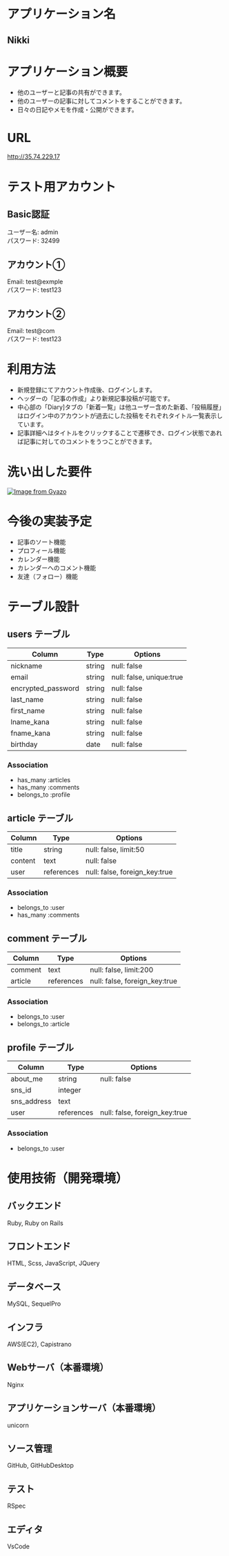 # アプリケーション名
## Nikki

# アプリケーション概要
- 他のユーザーと記事の共有ができます。
- 他のユーザーの記事に対してコメントをすることができます。
- 日々の日記やメモを作成・公開ができます。

# URL
http://35.74.229.17

# テスト用アカウント
## Basic認証
ユーザー名: admin  
パスワード: 32499

## アカウント①
Email: test@exmple  
パスワード: test123

## アカウント②
Email: test@com  
パスワード: test123

# 利用方法
- 新規登録にてアカウント作成後、ログインします。
- ヘッダーの「記事の作成」より新規記事投稿が可能です。
- 中心部の「Diary]タブの「新着一覧」は他ユーザー含めた新着、「投稿履歴」はログイン中のアカウントが過去にした投稿をそれぞれタイトル一覧表示しています。
- 記事詳細へはタイトルをクリックすることで遷移でき、ログイン状態であれば記事に対してのコメントをうつことができます。

# 洗い出した要件
[![Image from Gyazo](https://i.gyazo.com/265251a6bf3275517c64a1c2d8c7940b.png)](https://gyazo.com/265251a6bf3275517c64a1c2d8c7940b)

# 今後の実装予定
- 記事のソート機能
- プロフィール機能
- カレンダー機能
- カレンダーへのコメント機能
- 友達（フォロー）機能


# テーブル設計

## users テーブル

| Column                  | Type    | Options                  |
| ----------------------- | ------- | ------------------------ |
| nickname                | string  | null: false              |
| email                   | string  | null: false, unique:true |
| encrypted_password      | string  | null: false              |
| last_name               | string  | null: false              |
| first_name              | string  | null: false              |
| lname_kana              | string  | null: false              |
| fname_kana              | string  | null: false              |
| birthday                | date    | null: false              |

### Association

- has_many :articles
- has_many :comments
- belongs_to :profile

## article テーブル

| Column             | Type       | Options                           |
| ------------------ | -----------| --------------------------------- |
| title              | string     | null: false, limit:50             |
| content            | text       | null: false                       |
| user               | references | null: false, foreign_key:true     |

<!-- imageはActiveStorageにて実装予定 -->

### Association

- belongs_to :user
- has_many :comments

## comment テーブル

| Column           | Type         | Options                        |
| ---------------- | ------------ | ------------------------------ |
| comment          | text         | null: false, limit:200         |
| article          | references   | null: false, foreign_key:true  |

### Association

- belongs_to :user
- belongs_to :article

## profile テーブル

| Column                  | Type       | Options                           |
| ----------------------- | -----------| --------------------------------- |
| about_me                | string     | null: false                       |
| sns_id                  | integer    |                                   |
| sns_address             | text       |                                   |
| user                    | references | null: false, foreign_key:true     |

<!-- imageはActiveStorageにて実装予定 -->
### Association

- belongs_to :user


# 使用技術（開発環境）
## バックエンド
Ruby, Ruby on Rails

## フロントエンド
HTML, Scss, JavaScript, JQuery

## データベース
MySQL, SequelPro

## インフラ
AWS(EC2), Capistrano

## Webサーバ（本番環境）
Nginx

## アプリケーションサーバ（本番環境）
unicorn

## ソース管理
GitHub, GitHubDesktop

## テスト
RSpec

## エディタ
VsCode